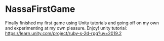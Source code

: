 # NassaFirstGame
Finally finished my first game using Unity tutorials and going off on my own and experimenting at my own pleasure.
Enjoy!
unity tutorial: https://learn.unity.com/project/ruby-s-2d-rpg?uv=2019.2
